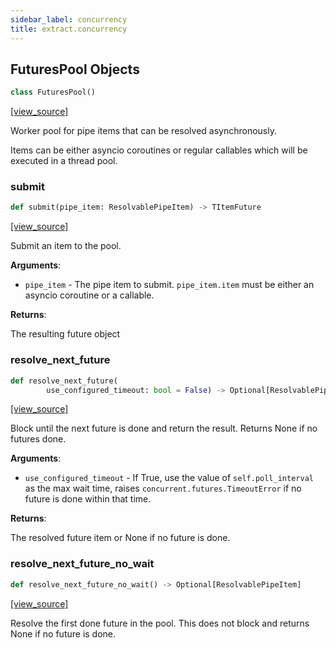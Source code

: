 ```yaml
---
sidebar_label: concurrency
title: extract.concurrency
---
```


## FuturesPool Objects

```python
class FuturesPool()
```

[[view_source]](https://github.com/dlt-hub/dlt/blob/9857029af018a582dd24da4070562f58bb7e9fc5/dlt/extract/concurrency.py#L23)

Worker pool for pipe items that can be resolved asynchronously.

Items can be either asyncio coroutines or regular callables which will be executed in a thread pool.

### submit

```python
def submit(pipe_item: ResolvablePipeItem) -> TItemFuture
```

[[view_source]](https://github.com/dlt-hub/dlt/blob/9857029af018a582dd24da4070562f58bb7e9fc5/dlt/extract/concurrency.py#L88)

Submit an item to the pool.

**Arguments**:

- `pipe_item` - The pipe item to submit. `pipe_item.item` must be either an asyncio coroutine or a callable.
  

**Returns**:

  The resulting future object

### resolve\_next\_future

```python
def resolve_next_future(
        use_configured_timeout: bool = False) -> Optional[ResolvablePipeItem]
```

[[view_source]](https://github.com/dlt-hub/dlt/blob/9857029af018a582dd24da4070562f58bb7e9fc5/dlt/extract/concurrency.py#L157)

Block until the next future is done and return the result. Returns None if no futures done.

**Arguments**:

- `use_configured_timeout` - If True, use the value of `self.poll_interval` as the max wait time,
  raises `concurrent.futures.TimeoutError` if no future is done within that time.
  

**Returns**:

  The resolved future item or None if no future is done.

### resolve\_next\_future\_no\_wait

```python
def resolve_next_future_no_wait() -> Optional[ResolvablePipeItem]
```

[[view_source]](https://github.com/dlt-hub/dlt/blob/9857029af018a582dd24da4070562f58bb7e9fc5/dlt/extract/concurrency.py#L186)

Resolve the first done future in the pool.
This does not block and returns None if no future is done.

